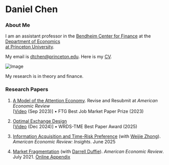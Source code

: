 # Daniel Chen
### About Me

I am an assistant professor in the [Bendheim Center for Finance](https://bcf.princeton.edu) at the [Department of Economics   
at Princeton University](https://economics.princeton.edu). 



My email is dtchen@princeton.edu. Here is my [CV](CVAug2025.pdf).


![Image](https://dtc1995.github.io/danielchenpic.png)

My research is in theory and finance.

### Research Papers
1. [A Model of the Attention Economy](https://dtc1995.github.io/attention.html). Revise and Resubmit at *American Economic Review*\
 [[Video](https://www.youtube.com/watch?v=Rl1nHrpZEIA) (Sep 2023)]  <span class="award">• FTG Best Job Market Paper Prize (2023)</span>
   

2.  [Optimal Exchange Design](https://dtc1995.github.io/OEDOct.pdf)\
 [[Video](https://www.youtube.com/watch?v=ovJwCV2iux0&t=3157s) (Dec 2024)] <span class="award">• WRDS-TME Best Paper Award (2025) </span>  

3.  [Information Acquisition and Time-Risk Preference](https://dtc1995.github.io/chen-zhong-2025-information-acquisition-and-time-risk-preference.pdf) (with [Weijie Zhong](https://wjzhong.com)). *American Economic Review: Insights*. June 2025
 
4.  [Market Fragmentation](https://www.gsb.stanford.edu/sites/default/files/paper-or-publication/aer.marketfrag.pdf) (with [Darrell Duffie](https://www.darrellduffie.com)). *American Economic Review*. July 2021. [Online Appendix](https://dtc1995.github.io/ChenDuffieOnlineAppendixFeb2021.pdf)  


